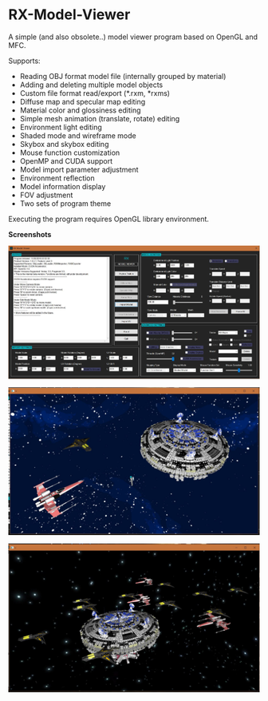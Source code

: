 # RX-Model-Viewer

A simple (and also obsolete..) model viewer program based on OpenGL and MFC.

Supports:

* Reading OBJ format model file (internally grouped by material)
* Adding and deleting multiple model objects
* Custom file format read/export (*.rxm, *rxms)
* Diffuse map and specular map editing
* Material color and glossiness editing
* Simple mesh animation (translate, rotate) editing
* Environment light editing
* Shaded mode and wireframe mode
* Skybox and skybox editing
* Mouse function customization
* OpenMP and CUDA support
* Model import parameter adjustment
* Environment reflection
* Model information display
* FOV adjustment
* Two sets of program theme

Executing the program requires OpenGL library environment.



**Screenshots**

![Alt text](/README_pix/Screenshot_1.jpg)

![Alt text](/README_pix/Screenshot_2.jpg)

![Alt text](/README_pix/Screenshot_3.jpg)